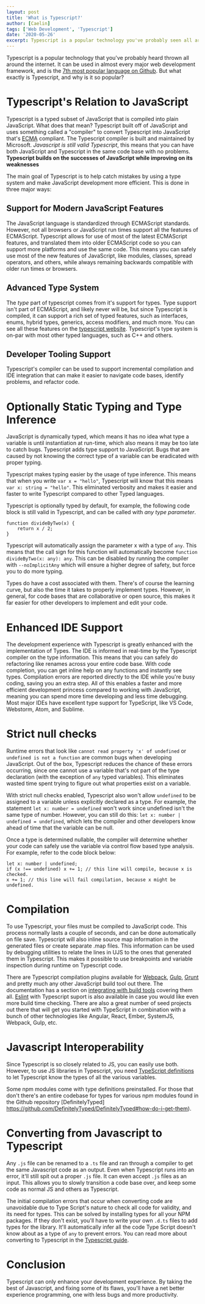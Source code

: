 ```yaml
---
layout: post
title: 'What is Typescript?'
author: [Caelin]
tags: ['Web Development', 'Typescript']
date: '2020-05-26'
excerpt: Typescript is a popular technology you've probably seen all around the internet. But what exactly is it, and why is it so popular?
---
```


Typescript is a popular technology that you've probably heard thrown all around the internet. It can be used in almost every major web development framework, and is the [7th most popular language on Github](https://learnworthy.net/top-10-most-popular-language-of-2019-according-to-github/). But what exactly is Typescript, and why is it so popular?

# Typescript's Relation to JavaScript

Typescript is a typed subset of JavaScript that is compiled into plain JavaScript. What does that mean? Typescript built off of JavaScript and uses something called a "compiler" to convert Typescript into JavaScript that's [ECMA](https://en.wikipedia.org/wiki/ECMAScript) compliant. The Typescript compiler is built and maintained by Microsoft. *Javascript is still valid Typescript*, this means that you can have both JavaScript and Typescript in the same code base with no problems.  **Typescript builds on the successes of JavaScript while improving on its weaknesses**

The main goal of Typescript is to help catch mistakes by using a type system and make JavaScript development more efficient. This is done in three major ways:

## Support for Modern JavaScript Features
The JavaScript language is standardized through ECMAScript standards. However, not all browsers or JavaScript run times support all the features of ECMAScript. Typescript allows for use of most of the latest ECMAScript features, and translated them into older ECMAScript code so you can support more platforms and use the same code. This means you can safely use most of the new features of JavaScript, like modules, classes, spread operators, and others, while always remaining backwards compatible with older run times or browsers. 

## Advanced Type System
The *type* part of typescript comes from it's support for types. Type support isn't part of ECMAScript, and likely never will be, but since Typescript is compiled, it can support a rich set of typed features, such as interfaces, enums, hybrid types, generics, access modifiers, and much more. You can see all these features on the [typescript website](https://www.typescriptlang.org/). Typescript's type system is on-par with most other typed languages, such as C++ and others.

## Developer Tooling Support
Typescript's compiler can be used to support incremental compilation and IDE integration that can make it easier to navigate code bases, identify problems, and refactor code. 

# Optionally Static Typing and Type Inference
JavaScript is dynamically typed, which means it has no idea what type a variable is until instantiation at run-time, which also means it may be too late to catch bugs. Typescript adds type support to JavaScript. Bugs that are caused by not knowing the correct type of a variable can be eradicated with proper typing.

Typescript makes typing easier by the usage of type inference. This means that when you write `var x = "hello"`, Typescript will know that this means `var x: string = "hello"`. This eliminated verbosity and makes it easier and faster to write Typescript compared to other Typed languages.

Typescript is optionally typed by default, for example, the following code block is still valid in Typescript, and can be called with *any type parameter*. 
```
function divideByTwo(x) {
	return x / 2;
}
```

Typescript will automatically assign the parameter x with a type of `any`.  This means that the call sign for this function will automatically become `function divideByTwo(x: any): any`.  This can be disabled by running the compiler with `--noImplicitAny` which will ensure a higher degree of safety, but force you to do more typing.

Types do have a cost associated with them. There's of course the learning curve, but also the time it takes to properly implement types. However, in general, for code bases that are collaborative or open source, this makes it far easier for other developers to implement and edit your code. 

# Enhanced IDE Support
The development experience with Typescript is greatly enhanced with the implementation of Types. The IDE is informed in real-time by the Typescript compiler on the type information. This means that you can safely do refactoring like renames across your entire code base. With code completion, you can get inline help on any functions and instantly see types. Compilation errors are reported directly to the IDE while you're busy coding, saving you an extra step. All of this enables a faster and more efficient development princess compared to working with JavaScript, meaning you can spend more time developing and less time debugging. Most major IDEs have excellent type support for TypeScript, like VS Code, Webstorm, Atom, and Sublime.

# Strict null checks

Runtime errors that look like `cannot read property 'x' of undefined` or `undefined is not a function` are common bugs when developing JavaScript. Out of the box, Typescript reduces the chance of these errors occurring, since one cannot use a variable that's not part of the type declaration (with the exception of `any` typed variables). This eliminates wasted time spent trying to figure out what properties exist on a variable.

With strict null checks enabled, Typescript also won't allow `undefined` to be assigned to a variable unless explicitly declared as a type. For example, the statement `let x: number = undefined` won't work since undefined isn't the same type of number. However, you can still do this: `let x: number | undefined = undefined`, which lets the compiler and other developers know ahead of time that the variable can be null. 

Once a type is determined nullable, the compiler will determine whether your code can safely use the variable via control flow based type analysis. For example, refer to the code block below:
```
let x: number | undefined;
if (x !== undefined) x += 1; // this line will compile, because x is checked.
x += 1; // this line will fail compilation, because x might be undefined.
```

# Compilation

To use Typescript, your files must be compiled to JavaScript code. This process normally lasts a couple of seconds, and can be done automatically on file save. Typescript will also inline source map information in the generated files or create separate .map files. This information can be used by debugging utilities to relate the lines in UJS to the ones that generated them in Typescript. This makes it possible to use breakpoints and variable inspection during runtime on Typescript code. 

There are Typescript compilation plugins available for  [Webpack](https://github.com/TypeStrong/ts-loader),  [Gulp](https://www.npmjs.com/package/gulp-typescript),  [Grunt](https://www.npmjs.com/package/grunt-typescript)  and pretty much any other JavaScript build tool out there. The documentation has a section on  [integrating with build tools](https://www.typescriptlang.org/docs/handbook/integrating-with-build-tools.html)  covering them all. [Eslint](https://github.com/typescript-eslint/typescript-eslint) with Typescript suport  is also available in case you would like even more build time checking. There are also a great number of seed projects out there that will get you started with TypeScript in combination with a bunch of other technologies like Angular, React, Ember, SystemJS, Webpack, Gulp, etc.

# Javascript Interoperability
Since Typescript is so closely related to JS, you can easily use both. However, to use JS libraries in Typescript, you need [TypeScript definitions](https://www.typescriptlang.org/docs/handbook/namespaces.html) to let Typescript know the types of all the various variables. 

Some npm modules come with type definitions preinstalled. For those that don't there's an entire codebase for types for various npm modules found in the Github repository [DefinitelyTyped] https://github.com/DefinitelyTyped/DefinitelyTyped#how-do-i-get-them).

# Converting from Javascript to Typescript
Any `.js` file can be renamed to a `.ts` file and ran through a compiler to get the same Javascript code as an output. Even when Typescript runs into an error, it'll still spit out a proper `.js` file. It can even accept `.js` files as an input. This allows you to slowly transition a code base over, and keep some code as normal JS and others as Typescript.

The initial compilation errors that occur when converting code are unavoidable due to Type Script's nature to check all code for validity, and its need for types. This can be solved by installing types for all your NPM packages. If they don't exist, you'll have to write your own `.d.ts` files to add types for the library. It'll automatically infer all the code Type Script doesn't know about as a type of `any` to prevent errors. You can read more about converting to Typescript in the [Typescript guide](https://www.typescriptlang.org/docs/handbook/migrating-from-javascript.html).

# Conclusion

Typescript can only enhance your development experience. By taking the best of Javascript, and fixing some of its flaws, you'll have a net better experience programming, one with less bugs and more productivity. 
